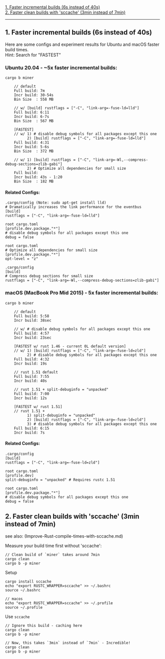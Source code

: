 
[1. Faster incremental builds (6s instead of 40s)](#1)  
[2. Faster clean builds with 'sccache' (3min instead of 7min)](#2)

------------------------------

<a name="1"/>

## 1. Faster incremental builds (6s instead of 40s)

Here are some configs and experiment results for Ubuntu and macOS faster build times.  
Hint: Search for "FASTEST"

### Ubuntu 20.04 - ~5x faster incremental builds:

```
cargo b miner

    // default 
    Full build: 7m
    Incr build: 30-54s
    Bin Size  : 558 MB    

    // w/ [build] rustflags = ["-C", "link-arg=-fuse-ld=lld"]    
    Full build: 6:11
    Incr build: 6-7s
    Bin Size  : 567 MB          
    
    [FASTEST]
    // w/ 1) # disable debug symbols for all packages except this one 
          2) [build] rustflags = ["-C", "link-arg=-fuse-ld=lld"]    
    Full build: 4:31
    Incr build: 5-6s
    Bin Size  : 372 MB   

    // w/ 1) [build] rustflags = ["-C", "link-arg=-Wl,--compress-debug-sections=zlib-gabi"]
          2) # Optimize all dependencies for small size
    Full build: 
    Incr build: 43s - 1:20
    Bin Size  : 182 MB
```

#### Related Configs: 

```
.cargo/config (Note: sudo apt-get install lld)
# Dramatically increases the link performance for the eventbus
[build]
rustflags = ["-C", "link-arg=-fuse-ld=lld"]   

root cargo.toml 
[profile.dev.package."*"]
# disable debug symbols for all packages except this one
debug = false
   
root cargo.toml 
# Optimize all dependencies for small size
[profile.dev.package."*"]
opt-level = "z"

.cargo/config
[build]
# Compress debug sections for small size
rustflags = ["-C", "link-arg=-Wl,--compress-debug-sections=zlib-gabi"]
```

### macOS (MacBook Pro Mid 2015) - 5x faster incremental builds:

```
cargo b miner

    // default 
    Full build: 5:58
    Incr build: 38sec

    // w/ # disable debug symbols for all packages except this one 
    Full build: 4:57
    Incr build: 23sec

    [FASTEST w/ rust 1.46 - current 0L default version]
    // w/ 1) [build] rustflags = ["-C", "link-arg=-fuse-ld=zld"]
          2) # disable debug symbols for all packages except this one
    Full build: 4:32
    Incr build: 19s    

    // rust 1.51 default
    Full build: 7:55
    Incr build: 40s
    
    // rust 1.51 + split-debuginfo = "unpacked"
    Full build: 7:00
    Incr build: 12s

    [FASTEST w/ rust 1.51]
    // rust 1.51 + 
          1) split-debuginfo = "unpacked"
          2) [build] rustflags = ["-C", "link-arg=-fuse-ld=zld"]
          3) # disable debug symbols for all packages except this one    
    Full build: 6:15
    Incr build: 7s
```

#### Related Configs: 
```
.cargo/config
[build] 
rustflags = ["-C", "link-arg=-fuse-ld=zld"]

root cargo.toml 
[profile.dev]
split-debuginfo = "unpacked" # Requires rustc 1.51

root cargo.toml 
[profile.dev.package."*"]
# disable debug symbols for all packages except this one
debug = false
```

<a name="2"/>   

## 2. Faster clean builds with 'sccache' (3min instead of 7min)

see also: (Improve-Rust-compile-times-with-sccache.md)

Measure your build time first without 'sccache':  

```
// Clean build of `miner` takes around 7min
cargo clean 
cargo b -p miner 
```

Setup  
```
cargo install sccache
echo "export RUSTC_WRAPPER=sccache" >> ~/.bashrc
source ~/.bashrc

// macos 
echo "export RUSTC_WRAPPER=sccache" >> ~/.profile
source ~/.profile  
```

Use `sccache`  
```
// Ignore this build - caching here
cargo clean 
cargo b -p miner 

// Now, this takes `3min` instead of `7min` - Incredible!
cargo clean 
cargo b -p miner 

```


